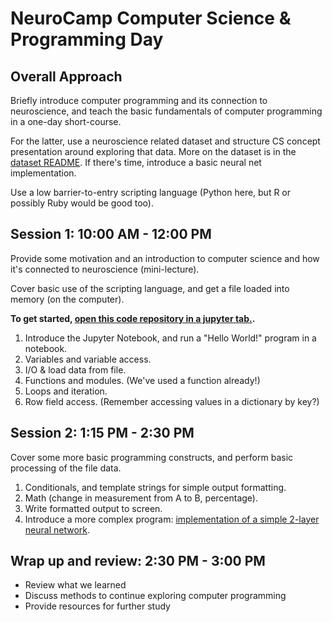 # NeuroCamp Computer Science & Programming Day

## Overall Approach

Briefly introduce computer programming and its connection to neuroscience, and teach the basic fundamentals of computer programming in a one-day short-course.

For the latter, use a neuroscience related dataset and structure CS concept presentation around exploring that data. More on the dataset is in the [dataset README](/data/README.md). If there's time, introduce a basic neural net implementation.

Use a low barrier-to-entry scripting language (Python here, but R or possibly Ruby would be good too).

## Session 1: 10:00 AM - 12:00 PM

Provide some motivation and an introduction to computer science and how it's connected to neuroscience (mini-lecture).

Cover basic use of the scripting language, and get a file loaded into memory (on the computer).

**To get started, [open this code repository in a jupyter tab.](https://mybinder.org/v2/gh/loyno-mathcs/neurocamp_programming/use-notebooks?filepath=index.ipynb).**

1. Introduce the Jupyter Notebook, and run a "Hello World!" program in a notebook.
2. Variables and variable access.
3. I/O & load data from file.
4. Functions and modules. (We've used a function already!)
5. Loops and iteration.
6. Row field access. (Remember accessing values in a dictionary by key?)

## Session 2: 1:15 PM - 2:30 PM

Cover some more basic programming constructs, and perform basic processing of the file data.

1. Conditionals, and template strings for simple output formatting.
2. Math (change in measurement from A to B, percentage).
3. Write formatted output to screen.
4. Introduce a more complex program: [implementation of a simple 2-layer neural network](https://mybinder.org/v2/gh/loyno-mathcs/neurocamp_programming/use-notebooks?filepath=NeuralNetwork.ipynb).

## Wrap up and review: 2:30 PM - 3:00 PM

* Review what we learned
* Discuss methods to continue exploring computer programming
* Provide resources for further study
